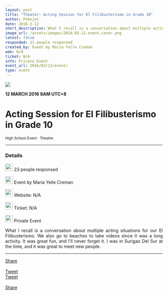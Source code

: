 ```yaml
---
layout: post
title: "Theater: Acting Session for El Filibusterismo in Grade 10"
author: Pebojot
date: 2016-3-12
short_description: What I recall is a conversation about multiple acting situations for our El Filibusterismo
image_url: /assets/images/2016.03.12.event.cover.png
latest: false
responded: 23 people responsed
created_by: Event by Maria Yelle Creman
web: N/A
ticket: N/A
info: Private Event
event_url: 2016/03/12/event/
type: event
---
```


<img src="{{ '/assets/images/2016.03.12.event.cover.png' | relative_url }}" class="rounded img-fluid">

<b>12 MARCH 2016 8AM UTC+8</b>
<div style="text-align: left">
    <h1>Acting Session for El Filibusterismo in Grade 10</h1>
</div>
<small>High School Event · Theatre</small>

---
<div style="text-align: left">
    <h3>Details</h3>
</div>
<div style="text-align: justify">
    <p>
        <img src="{{ '/assets/images/group.webp' | relative_url }}" width="24" height="24">
        23 people responsed
    </p>
    <p>
        <img src="{{ '/assets/images/flag.webp' | relative_url }}" width="24" height="24">
        Event by Maria Yelle Creman
    </p>
    <p>
        <img src="{{ '/assets/images/web.webp' | relative_url }}" width="24" height="24">
        Website: N/A
    </p>
    <p>
        <img src="{{ '/assets/images/ticket.webp' | relative_url }}" width="24" height="24">
        Ticket: N/A
    </p>
    <p>
        <img src="{{ '/assets/images/information.webp' | relative_url }}" width="24" height="24">
        Private Event
    </p>
    <p>
    What I recall is a conversation about multiple acting situations for our El Filibusterismo. We also go to beaches to take videos since it was a long activity. It was great fun, and I'll never forget it. I was in Surigao Del Sur at the time, and it was great to meet new people.
    </p>
</div>

---

<div class="desktop__size ">
  <div class="d-flex align-items-center">
    <div class="align-self-center">
      <div class="fb-share-button align-self-center" style="vertical-align: super;top:-2px" data-href="{{ page.url | absolute_url }}" data-layout="button" data-size="large"><a target="_blank" href="https://www.facebook.com/sharer/sharer.php?u=https%3A%2F%2Fdevelopers.facebook.com%2Fdocs%2Fplugins%2F&amp;src=sdkpreparse" class="fb-xfbml-parse-ignore">Share</a></div>
    </div>
    &nbsp;
    <div class="align-self-center">
      <a href="https://twitter.com/share?ref_src=twsrc%5Etfw" class="twitter-share-button" data-size="large"
        data-show-screen-name="false" data-show-count="false" data-via="workpebojot">Tweet</a>
      <script async src="https://platform.twitter.com/widgets.js" charset="utf-8"></script>
    </div>
  </div>
</div>

<div class="mobile__size">
    <div class="d-flex align-items-center justify-content-start">
        <div class="align-self-center">
            <a href="https://twitter.com/share?ref_src=twsrc%5Etfw" class="twitter-share-button align-self-center" data-show-screen-name="false" data-show-count="false" data-via="workpebojot">Tweet</a><script async src="https://platform.twitter.com/widgets.js" charset="utf-8"></script>
        </div>
        &nbsp;
        <div class="align-self-center">
            <div class="fb-share-button align-self-center" style="vertical-align: super;top:-2px" data-href="{{ page.url | absolute_url }}" data-layout="button" data-size="small"><a target="_blank" href="https://www.facebook.com/sharer/sharer.php?u=https%3A%2F%2Fdevelopers.facebook.com%2Fdocs%2Fplugins%2F&amp;src=sdkpreparse" class="fb-xfbml-parse-ignore">Share</a></div>
        </div>
    </div>
</div>
<br />
<br />
<br />
<br />
<br />